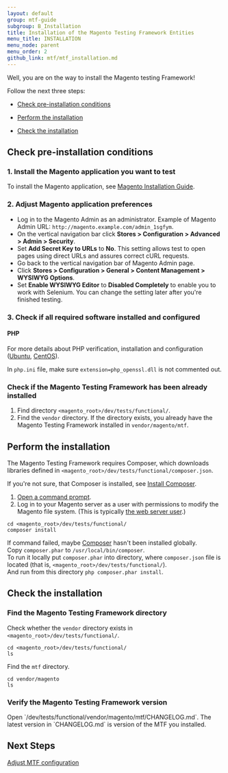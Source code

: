 ```yaml
---
layout: default
group: mtf-guide
subgroup: B_Installation
title: Installation of the Magento Testing Framework Entities
menu_title: INSTALLATION
menu_node: parent
menu_order: 2
github_link: mtf/mtf_installation.md
---
```


Well, you are on the way to install the Magento testing Framework!

Follow the next three steps:

- <a href="#mtf_install_pre">Check pre-installation conditions</a>

- <a href="#mtf_install_perform">Perform the installation</a>

- <a href="#mtf_install_check">Check the installation</a>

<h2 id="mtf_install_pre">Check pre-installation conditions</h2>

<h3 id="mtf_install_pre_inst-magento">1. Install the Magento application you want to test</h3>
To install the Magento application, see <a href="{{ site.gdeurl }}install-gde/bk-install-guide.html">Magento Installation Guide</a>.

<h3 id="mtf_install_pre_adj-magento">2. Adjust Magento application preferences</h3>

-    Log in to the Magento Admin as an administrator. Example of Magento Admin URL: `http://magento.example.com/admin_1sgfym`.
-    On the vertical navigation bar click **Stores &gt; Configuration &gt; Advanced &gt; Admin &gt; Security**.
-    Set **Add Secret Key to URLs** to **No**. This setting allows test to open pages using direct URLs and assures correct cURL requests.
-    Go back to the vertical navigation bar of Magento Admin page.
-    Click **Stores &gt; Configuration &gt; General &gt; Content Management &gt; WYSIWYG Options**.
-    Set **Enable WYSIWYG Editor** to **Disabled Completely** to enable you to work with Selenium. You can change the setting later after you're finished testing.

<h3 id="mtf_install_pre_tools">3. Check if all required software installed and configured</h3>

<h4 id="mtf_install_pre_tools_apache">PHP</h4>

For more details about PHP verification, installation and configuration (<a href="{{ site.gdeurl }}install-gde/prereq/php-ubuntu.html">Ubuntu</a>, <a href="{{ site.gdeurl }}install-gde/prereq/php-centos.html">CentOS</a>).

<div class="bs-callout bs-callout-warning">
    <p>In <code>php.ini</code> file, make sure <code>extension=php_openssl.dll</code> is not commented out.</p>
</div>

<h3 id="mtf_install_pre_mtf-check">Check if the Magento Testing Framework has been already installed</h3>

1. Find directory `<magento_root>/dev/tests/functional/`.
1. Find the `vendor` directory. If the directory exists, you already have the Magento Testing Framework installed in `vendor/magento/mtf`.

<h2 id="mtf_install_perform">Perform the installation</h2>

The Magento Testing Framework requires Composer, which downloads libraries defined in `<magento_root>/dev/tests/functional/composer.json`.

<div class="bs-callout bs-callout-info" id="info">
  <p>If you're not sure, that Composer is installed, see <a href="{{ site.gdeurl }}install-gde/install/composer-clone.html#instgde-prereq-compose-install">Install Composer</a>.</p>
</div>

1.    <a href="{{ site.gdeurl }}install-gde/basics/basics_login.html">Open a command prompt</a>.
1.    Log in to your Magento server as a user with permissions to modify the Magento file system. (This is typically <a href="{{ site.gdeurl }}install-gde//install/prepare-install.html#install-update-depend-apache">the web server user</a>.)

    cd <magento_root>/dev/tests/functional/
    composer install

<div class="bs-callout bs-callout-info" id="info">
  <p>If command failed, maybe <a href="https://getcomposer.org">Composer</a> hasn't been installed globally.<br/>
  Copy <code>composer.phar</code> to <code>/usr/local/bin/composer</code>.<br/>
  To run it locally put <code>composer.phar</code> into directory, where <code>composer.json</code> file is located (that is, <code>&lt;magento_root&gt;/dev/tests/functional/</code>).<br/>
And run from this directory <code>php composer.phar install</code>.</p>
</div>


<h2 id="mtf_install_check">Check the installation</h2>

<h3 id="mtf_install_check_dir">Find the Magento Testing Framework directory</h3>

Check whether the `vendor` directory exists in `<magento_root>/dev/tests/functional/`.

    cd <magento_root>/dev/tests/functional/
    ls

Find the `mtf` directory.

    cd vendor/magento
    ls

<h3 id="mtf_install_check_verify">Verify the Magento Testing Framework version</h3>
Open `<magento_root>/dev/tests/functional/vendor/magento/mtf/CHANGELOG.md`. The latest version in `CHANGELOG.md` is version of the MTF you installed.

<h2 id="mtf_install_next">Next Steps</h2> <a href="{{ site.gdeurl }}mtf/mtf_quickstart/mtf_quickstart_config.html">Adjust MTF configuration </a>

